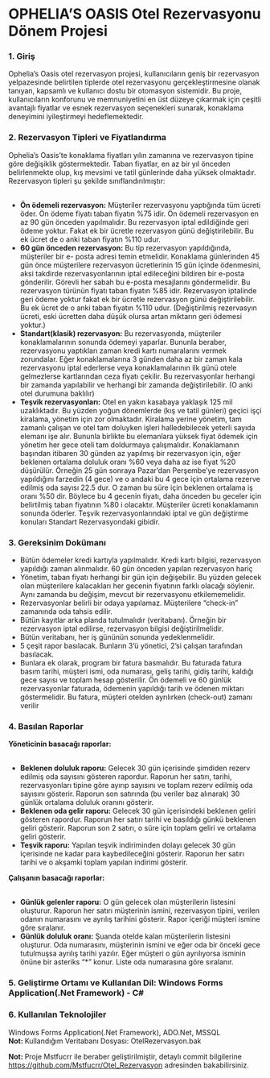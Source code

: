 <h1>OPHELIA’S OASIS Otel Rezervasyonu Dönem Projesi</h1>
<h3>1. Giriş</h3>
Ophelia’s Oasis otel rezervasyon projesi, kullanıcıların geniş bir rezervasyon yelpazesinde belirtilen tiplerde otel rezervasyonu gerçekleştirmesine olanak tanıyan, kapsamlı ve kullanıcı dostu bir otomasyon sistemidir. Bu proje, kullanıcıların konforunu ve memnuniyetini en üst düzeye çıkarmak için çeşitli avantajlı fiyatlar ve esnek rezervasyon seçenekleri sunarak, konaklama deneyimini iyileştirmeyi hedeflemektedir.

<h3>2. Rezervasyon Tipleri ve Fiyatlandırma</h3>
Ophelia’s Oasis’te konaklama fiyatları yılın zamanına ve rezervasyon tipine göre değişiklik göstermektedir. Taban fiyatlar, en az bir yıl önceden belirlenmekte olup, kış mevsimi ve tatil günlerinde daha yüksek olmaktadır. Rezervasyon tipleri şu şekilde sınıflandırılmıştır:
<br><br>
<ul>
    <li><b>Ön ödemeli rezervasyon:</b> Müşteriler rezervasyonu yaptığında tüm ücreti öder. Ön
ödeme fiyatı taban fiyatın %75 idir. Ön ödemeli rezervasyon en az 90 gün önceden
yapılmalıdır. Bu rezervasyon iptal edildiğinde geri ödeme yoktur. Fakat ek bir
ücretle rezervasyon günü değiştirilebilir. Bu ek ücret de o anki taban fiyatın %110
udur.</li>
<li><b>60 gün önceden rezervasyon:</b> Bu tip rezervasyon yapıldığında, müşteriler bir e- posta adresi temin etmelidir. Konaklama günlerinden 45 gün önce müşterilere
rezervasyon ücretlerinin 15 gün içinde ödenmesini, aksi takdirde
rezervasyonlarının iptal edileceğini bildiren bir e-posta gönderilir.
Görevli her sabah bu e-posta mesajlarını göndermelidir. Bu rezervasyon
türünün fiyatı taban fiyatın %85 idir. Rezervasyon iptalinde geri ödeme yoktur
fakat ek bir ücretle rezervasyon günü değiştirilebilir. Bu ek ücret de o anki taban
fiyatın %110 udur. (Değiştirilmiş rezervasyın ücreti, eski ücretten daha düşük
olursa artan miktarın geri ödemesi yoktur.)</li>
<li><b>Standart(klasik) rezervasyon:</b> Bu rezervasyonda, müşteriler konaklamalarının
sonunda ödemeyi yaparlar. Bununla beraber, rezervasyonu yaptıkları zaman kredi
kartı numaralarını vermek zorundalar. Eğer konaklamalarına 3 günden daha az bir
zaman kala rezervasyonu iptal ederlerse veya konaklamalarının ilk günü otele
gelmezlerse kartlarından ceza fiyatı çekilir. Bu rezervasyonlar herhangi bir
zamanda yapılabilir ve herhangi bir zamanda değiştirilebilir. (O anki otel
durumuna baklılır)</li>
<li><b>Teşvik rezervasyonları:</b> Otel en yakın kasabaya yaklaşık 125 mil uzaklıktadır. Bu
yüzden yoğun dönemlerde (kış ve tatil günleri) geçici işçi kiralama, yönetim için
zor olmaktadır. Kiralama yerine yönetim, tam zamanlı çalışan ve otel tam
doluyken işleri halledebilecek yeterli sayıda elemanı işe alır. Bununla birlikte bu
elemanlara yüksek fiyat ödemek için yönetim her gece oteli tam doldurmaya
çalışmalıdır. Konaklamanın başından itibaren 30 günden az yapılmış bir
rezervasyon için, eğer beklenen ortalama doluluk oranı %60 veya daha az ise fiyat
%20 düşürülür. Örneğin 25 gün sonraya Pazar’dan Perşembe’ye rezervasyon
yapıldığını farzedin (4 gece) ve o andaki bu 4 gece için ortalama rezerve edilmiş
oda sayısı 22.5 dur. O zaman bu süre için beklenen ortalama iş oranı %50 dir.
Böylece bu 4 gecenin fiyatı, daha önceden bu geceler için belirtilmiş taban
fiyatının %80 i olacaktır. Müşteriler ücreti konaklamanın sonunda öderler. Teşvik
rezervasyonlarındaki iptal ve gün değiştirme konuları Standart Rezervasyondaki
gibidir.
</li>
</ul>
<h3>3. Gereksinim Dokümanı</h3>
<ul>
<li>Bütün ödemeler kredi kartıyla yapılmalıdır. Kredi kartı bilgisi, rezervasyon yapıldığı
zaman alınmalıdır. 60 gün önceden yapılan rezervasyon hariç</li>
<li>Yönetim, taban fiyatı herhangi bir gün için değişebilir. Bu yüzden gelecek olan
müşterilere kalacakları her gecenin fiyatının farklı olacağı söylenir. Aynı zamanda bu
değişim, mevcut bir rezervasyonu etkilememelidir.</li>
<li>Rezervasyonlar belirli bir odaya yapılamaz. Müşterilere “check-in” zamanında oda
tahsis edilir.</li>
<li>Bütün kayıtlar arka planda tutulmalıdır (veritabanı). Örneğin bir rezervasyon iptal
edilirse, rezervasyon bilgisi değiştirilmelidir.</li>
<li>Bütün veritabanı, her iş gününün sonunda yedeklenmelidir.</li>
<li>5 çeşit rapor basılacak.
Bunların 3’ü yönetici, 2’si çalışan tarafından basılacak.</li>
<li>Bunlara ek olarak, program bir fatura basmalıdır. Bu faturada fatura basım tarihi, müşteri
ismi, oda numarası, geliş tarihi, gidiş tarihi, kaldığı gece sayısı ve toplam hesap gösterilir. Ön
ödemeli ve 60 günlük rezervasyonlar faturada, ödemenin yapıldığı tarih ve ödenen miktarı
göstermelidir. Bu fatura, müşteri otelden ayrılırken (check-out) zamanı verilir</li>
</ul>

<h3>4. Basılan Raporlar</h3>
<b>Yöneticinin basacağı raporlar:</b>
<br><br>
<ul>
    <li><b>Beklenen doluluk raporu:</b> Gelecek 30 gün içerisinde şimdiden rezerv edilmiş oda
sayısını gösteren rapordur. Raporun her satırı, tarihi, rezervasyonları tipine göre ayırıp
sayısını ve toplam rezerv edilmiş oda sayısını gösterir. Raporun son satırında (bu
veriler baz alınarak) 30 günlük ortalama doluluk oranını gösterir.</li>
<li><b>Beklenen oda gelir raporu:</b> Gelecek 30 gün içerisindeki beklenen geliri gösteren
rapordur. Raporun her satırı tarihi ve basıldığı günkü beklenen geliri gösterir. Raporun
son 2 satırı, o süre için toplam geliri ve ortalama geliri gösterir.</li>
<li><b>Teşvik raporu:</b> Yapılan teşvik indiriminden dolayı gelecek 30 gün içerisinde ne kadar
para kaybedileceğini gösterir. Raporun her satırı tarihi ve o akşamki toplam yapılan
indirimi gösterir.</li>
</ul>
<b>Çalışanın basacağı raporlar:</b>
<br><br>
<ul>
<li><b>Günlük gelenler raporu:</b> O gün gelecek olan müşterilerin listesini oluşturur.
Raporun her satırı müşterinin ismini, rezervasyon tipini, verilen odanın numarasını ve
ayrılış tarihini gösterir. Rapor içeriği müşteri ismine göre sıralanır.</li>
<li><b>Günlük doluluk oranı:</b> Şuanda otelde kalan müşterilerin listesini oluşturur. Oda
numarasını, müşterinin ismini ve eğer oda bir önceki gece tutulmuşsa ayrılış tarihi
yazılır. Eğer müşteri o gün ayrılıyorsa isminin önüne bir asteriks “*” konur. Liste oda
numarasına göre sıralanır.</li>
</ul>

<h3>5. Geliştirme Ortamı ve Kullanılan Dil: Windows Forms Application(.Net Framework) - C#</h3>

<h3>6. Kullanılan Teknolojiler</h3>
Windows Forms Application(.Net Framework), ADO.Net, MSSQL

<br>
<b>Not: </b>Kullandığım Veritabanı Dosyası: OtelRezervasyon.bak

<b>Not: </b>Proje Mstfucrr ile beraber geliştirilmiştir, detaylı commit bilgilerine https://github.com/Mstfucrr/Otel_Rezervasyon adresinden bakabilirsiniz.

